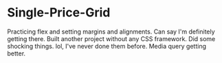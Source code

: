 # Single-Price-Grid
Practicing flex and setting margins and alignments. Can say I'm definitely getting there.
Built another project without any CSS framework.
Did some shocking things. lol, I've never done them before.
Media query getting better.
